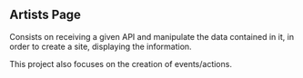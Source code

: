
## Artists Page

Consists on receiving a given API and manipulate the data contained in it, in order to create a site, displaying the information.

This project also focuses on the creation of events/actions.